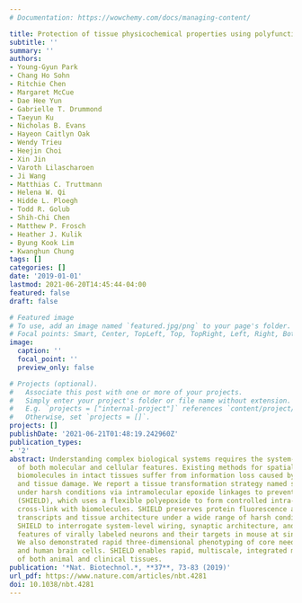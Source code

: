 ```yaml
---
# Documentation: https://wowchemy.com/docs/managing-content/

title: Protection of tissue physicochemical properties using polyfunctional crosslinkers
subtitle: ''
summary: ''
authors:
- Young-Gyun Park
- Chang Ho Sohn
- Ritchie Chen
- Margaret McCue
- Dae Hee Yun
- Gabrielle T. Drummond
- Taeyun Ku
- Nicholas B. Evans
- Hayeon Caitlyn Oak
- Wendy Trieu
- Heejin Choi
- Xin Jin
- Varoth Lilascharoen
- Ji Wang
- Matthias C. Truttmann
- Helena W. Qi
- Hidde L. Ploegh
- Todd R. Golub
- Shih-Chi Chen
- Matthew P. Frosch
- Heather J. Kulik
- Byung Kook Lim
- Kwanghun Chung
tags: []
categories: []
date: '2019-01-01'
lastmod: 2021-06-20T14:45:44-04:00
featured: false
draft: false

# Featured image
# To use, add an image named `featured.jpg/png` to your page's folder.
# Focal points: Smart, Center, TopLeft, Top, TopRight, Left, Right, BottomLeft, Bottom, BottomRight.
image:
  caption: ''
  focal_point: ''
  preview_only: false

# Projects (optional).
#   Associate this post with one or more of your projects.
#   Simply enter your project's folder or file name without extension.
#   E.g. `projects = ["internal-project"]` references `content/project/deep-learning/index.md`.
#   Otherwise, set `projects = []`.
projects: []
publishDate: '2021-06-21T01:48:19.242960Z'
publication_types:
- '2'
abstract: Understanding complex biological systems requires the system-wide characterization
  of both molecular and cellular features. Existing methods for spatial mapping of
  biomolecules in intact tissues suffer from information loss caused by degradation
  and tissue damage. We report a tissue transformation strategy named stabilization
  under harsh conditions via intramolecular epoxide linkages to prevent degradation
  (SHIELD), which uses a flexible polyepoxide to form controlled intra- and intermolecular
  cross-link with biomolecules. SHIELD preserves protein fluorescence and antigenicity,
  transcripts and tissue architecture under a wide range of harsh conditions. We applied
  SHIELD to interrogate system-level wiring, synaptic architecture, and molecular
  features of virally labeled neurons and their targets in mouse at single-cell resolution.
  We also demonstrated rapid three-dimensional phenotyping of core needle biopsies
  and human brain cells. SHIELD enables rapid, multiscale, integrated molecular phenotyping
  of both animal and clinical tissues.
publication: '*Nat. Biotechnol.*, **37**, 73-83 (2019)'
url_pdf: https://www.nature.com/articles/nbt.4281
doi: 10.1038/nbt.4281
---
```

